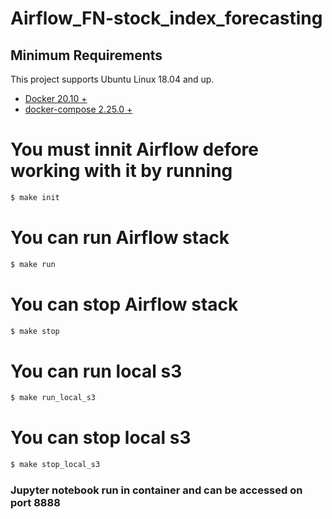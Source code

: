 # Airflow_FN-stock_index_forecasting
## Minimum Requirements
This project supports Ubuntu Linux 18.04 and up. 
- [Docker 20.10 +](https://docs.docker.com/)
- [docker-compose  2.25.0 + ](https://docs.docker.com/compose/)

 # You must innit Airflow defore working with it by running

```bash
$ make init 
```
# You can run Airflow stack 

```bash
$ make run 
```

# You can stop Airflow stack 

```bash
$ make stop
```

# You can run local s3
```bash
$ make run_local_s3
```

# You can stop local s3
```bash
$ make stop_local_s3
```

### Jupyter notebook run in container and can be accessed on port 8888

 
